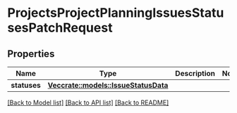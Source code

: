 # ProjectsProjectPlanningIssuesStatusesPatchRequest

## Properties

Name | Type | Description | Notes
------------ | ------------- | ------------- | -------------
**statuses** | [**Vec<crate::models::IssueStatusData>**](IssueStatusData.md) |  | 

[[Back to Model list]](../README.md#documentation-for-models) [[Back to API list]](../README.md#documentation-for-api-endpoints) [[Back to README]](../README.md)


